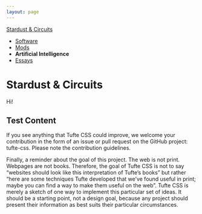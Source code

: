 ```yaml
---
layout: page
---
```


[Stardust & Circuits](./index.html)

- [Software](./content/software/index.html)
- [Mods](/)
- **Artificial Intelligence**
- [Essays](/)

# Stardust & Circuits

Hi!

## Test Content

If you see anything that Tufte CSS could improve, we welcome your contribution in the form of an issue or pull request on the GitHub project: tufte-css. Please note the contribution guidelines.

Finally, a reminder about the goal of this project. The web is not print. Webpages are not books. Therefore, the goal of Tufte CSS is not to say “websites should look like this interpretation of Tufte’s books” but rather “here are some techniques Tufte developed that we’ve found useful in print; maybe you can find a way to make them useful on the web”. Tufte CSS is merely a sketch of one way to implement this particular set of ideas. It should be a starting point, not a design goal, because any project should present their information as best suits their particular circumstances.